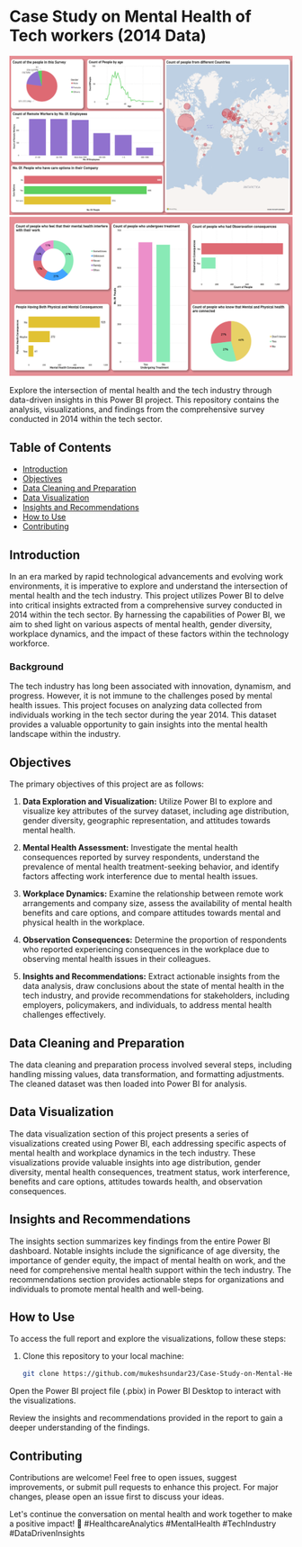 # Case Study on Mental Health of Tech workers (2014 Data)

![Page 1](project_image1.png) 
![Page 2](project_image2.png) 

Explore the intersection of mental health and the tech industry through data-driven insights in this Power BI project. This repository contains the analysis, visualizations, and findings from the comprehensive survey conducted in 2014 within the tech sector.

## Table of Contents

- [Introduction](#introduction)
- [Objectives](#objectives)
- [Data Cleaning and Preparation](#data-cleaning-and-preparation)
- [Data Visualization](#data-visualization)
- [Insights and Recommendations](#insights-and-recommendations)
- [How to Use](#how-to-use)
- [Contributing](#contributing)

## Introduction

In an era marked by rapid technological advancements and evolving work environments, it is imperative to explore and understand the intersection of mental health and the tech industry. This project utilizes Power BI to delve into critical insights extracted from a comprehensive survey conducted in 2014 within the tech sector. By harnessing the capabilities of Power BI, we aim to shed light on various aspects of mental health, gender diversity, workplace dynamics, and the impact of these factors within the technology workforce.

### Background

The tech industry has long been associated with innovation, dynamism, and progress. However, it is not immune to the challenges posed by mental health issues. This project focuses on analyzing data collected from individuals working in the tech sector during the year 2014. This dataset provides a valuable opportunity to gain insights into the mental health landscape within the industry.

## Objectives

The primary objectives of this project are as follows:

1. **Data Exploration and Visualization:** Utilize Power BI to explore and visualize key attributes of the survey dataset, including age distribution, gender diversity, geographic representation, and attitudes towards mental health.

2. **Mental Health Assessment:** Investigate the mental health consequences reported by survey respondents, understand the prevalence of mental health treatment-seeking behavior, and identify factors affecting work interference due to mental health issues.

3. **Workplace Dynamics:** Examine the relationship between remote work arrangements and company size, assess the availability of mental health benefits and care options, and compare attitudes towards mental and physical health in the workplace.

4. **Observation Consequences:** Determine the proportion of respondents who reported experiencing consequences in the workplace due to observing mental health issues in their colleagues.

5. **Insights and Recommendations:** Extract actionable insights from the data analysis, draw conclusions about the state of mental health in the tech industry, and provide recommendations for stakeholders, including employers, policymakers, and individuals, to address mental health challenges effectively.

## Data Cleaning and Preparation

The data cleaning and preparation process involved several steps, including handling missing values, data transformation, and formatting adjustments. The cleaned dataset was then loaded into Power BI for analysis.

## Data Visualization

The data visualization section of this project presents a series of visualizations created using Power BI, each addressing specific aspects of mental health and workplace dynamics in the tech industry. These visualizations provide valuable insights into age distribution, gender diversity, mental health consequences, treatment status, work interference, benefits and care options, attitudes towards health, and observation consequences.

## Insights and Recommendations

The insights section summarizes key findings from the entire Power BI dashboard. Notable insights include the significance of age diversity, the importance of gender equity, the impact of mental health on work, and the need for comprehensive mental health support within the tech industry. The recommendations section provides actionable steps for organizations and individuals to promote mental health and well-being.

## How to Use

To access the full report and explore the visualizations, follow these steps:

1. Clone this repository to your local machine:

   ```bash
   git clone https://github.com/mukeshsundar23/Case-Study-on-Mental-Health-of-Tech-workers-2014-Data.git
Open the Power BI project file (.pbix) in Power BI Desktop to interact with the visualizations.

Review the insights and recommendations provided in the report to gain a deeper understanding of the findings.

## Contributing
Contributions are welcome! Feel free to open issues, suggest improvements, or submit pull requests to enhance this project. For major changes, please open an issue first to discuss your ideas.

Let's continue the conversation on mental health and work together to make a positive impact! 💪 #HealthcareAnalytics #MentalHealth #TechIndustry #DataDrivenInsights
